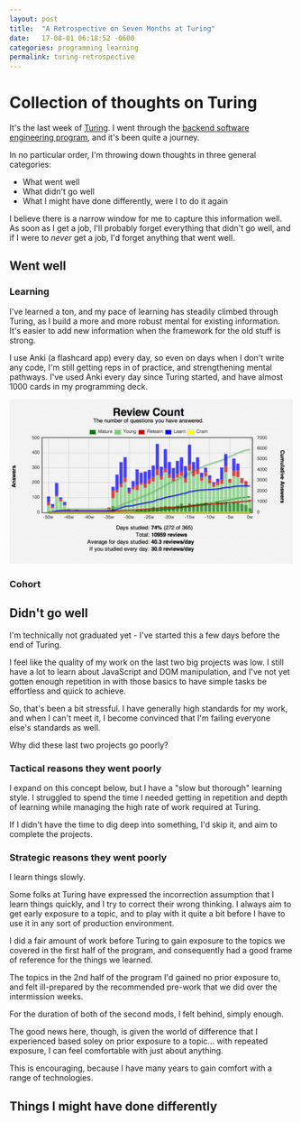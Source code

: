 ```yaml
---
layout: post
title:  "A Retrospective on Seven Months at Turing"
date:   17-08-01 06:18:52 -0600
categories: programming learning
permalink: turing-retrospective
---
```


# Collection of thoughts on Turing

It's the last week of [Turing](). I went through the [backend software engineering program](), and it's been quite a journey.

In no particular order, I'm throwing down thoughts in three general categories:
- What went well
- What didn't go well
- What I might have done differently, were I to do it again

I believe there is a narrow window for me to capture this information well. As soon as I get a job, I'll probably forget everything that didn't go well, and if I were to _never_ get a job, I'd forget anything that went well.



## Went well

### Learning

I've learned a ton, and my pace of learning has steadily climbed through Turing, as I build a more and more robust mental for existing information. It's easier to add new information when the framework for the old stuff is strong.

I use Anki (a flashcard app) every day, so even on days when I don't write any code, I'm still getting reps in of practice, and strengthening mental pathways. I've used Anki every day since Turing started, and have almost 1000 cards in my programming deck.

![review stats](/images/Statistics.jpg)

### Cohort






## Didn't go well

I'm technically not graduated yet - I've started this a few days before the end of Turing.

I feel like the quality of my work on the last two big projects was low. I still have a lot to learn about JavaScript and DOM manipulation, and I've not yet gotten enough repetition in with those basics to have simple tasks be effortless and quick to achieve.

So, that's been a bit stressful. I have generally high standards for my work, and when I can't meet it, I become convinced that I'm failing everyone else's standards as well.

Why did these last two projects go poorly?

### Tactical reasons they went poorly

I expand on this concept below, but I have a "slow but thorough" learning style. I struggled to spend the time I needed getting in repetition and depth of learning while managing the high rate of work required at Turing.

If I didn't have the time to dig deep into something, I'd skip it, and aim to complete the projects.



### Strategic reasons they went poorly

I learn things slowly.

Some folks at Turing have expressed the incorrection assumption that I learn things quickly, and I try to correct their wrong thinking. I always aim to get early exposure to a topic, and to play with it quite a bit before I have to use it in any sort of production environment.

I did a fair amount of work before Turing to gain exposure to the topics we covered in the first half of the program, and consequently had a good frame of reference for the things we learned.

The topics in the 2nd half of the program I'd gained no prior exposure to, and felt ill-prepared by the recommended pre-work that we did over the intermission weeks.

For the duration of both of the second mods, I felt behind, simply enough.

The good news here, though, is given the world of difference that I experienced based soley on prior exposure to a topic... with repeated exposure, I can feel comfortable with just about anything.

This is encouraging, because I have many years to gain comfort with a range of technologies.

## Things I might have done differently
